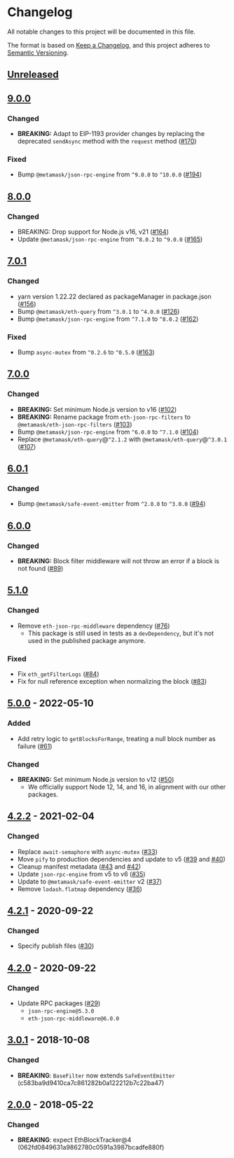 # Changelog

All notable changes to this project will be documented in this file.

The format is based on [Keep a Changelog](https://keepachangelog.com/en/1.0.0/),
and this project adheres to [Semantic Versioning](https://semver.org/spec/v2.0.0.html).

## [Unreleased]

## [9.0.0]

### Changed

- **BREAKING:** Adapt to EIP-1193 provider changes by replacing the deprecated `sendAsync` method with the `request` method ([#170](https://github.com/MetaMask/eth-json-rpc-filters/pull/170))

### Fixed

- Bump `@metamask/json-rpc-engine` from `^9.0.0` to `^10.0.0` ([#194](https://github.com/MetaMask/eth-json-rpc-filters/pull/194))

## [8.0.0]

### Changed

- BREAKING: Drop support for Node.js v16, v21 ([#164](https://github.com/MetaMask/eth-json-rpc-filters/pull/164))
- Update `@metamask/json-rpc-engine` from `^8.0.2` to `^9.0.0` ([#165](https://github.com/MetaMask/eth-json-rpc-filters/pull/165))

## [7.0.1]

### Changed

- yarn version 1.22.22 declared as packageManager in package.json ([#156](https://github.com/MetaMask/eth-json-rpc-filters/pull/156))
- Bump `@metamask/eth-query` from `^3.0.1` to `^4.0.0` ([#126](https://github.com/MetaMask/eth-json-rpc-filters/pull/126))
- Bump `@metamask/json-rpc-engine` from `^7.1.0` to `^8.0.2` ([#162](https://github.com/MetaMask/eth-json-rpc-filters/pull/162))

### Fixed

- Bump `async-mutex` from `^0.2.6` to `^0.5.0` ([#163](https://github.com/MetaMask/eth-json-rpc-filters/pull/163))

## [7.0.0]

### Changed

- **BREAKING:** Set minimum Node.js version to v16 ([#102](https://github.com/MetaMask/eth-json-rpc-filters/pull/102))
- **BREAKING:** Rename package from `eth-json-rpc-filters` to `@metamask/eth-json-rpc-filters` ([#103](https://github.com/MetaMask/eth-json-rpc-filters/pull/103))
- Bump `@metamask/json-rpc-engine` from `^6.0.0` to `^7.1.0` ([#104](https://github.com/MetaMask/eth-json-rpc-filters/pull/104))
- Replace `@metamask/eth-query`@`^2.1.2` with `@metamask/eth-query`@`^3.0.1` ([#107](https://github.com/MetaMask/eth-json-rpc-filters/pull/107))

## [6.0.1]

### Changed

- Bump `@metamask/safe-event-emitter` from `^2.0.0` to `^3.0.0` ([#94](https://github.com/MetaMask/eth-json-rpc-filters/pull/94))

## [6.0.0]

### Changed

- **BREAKING:** Block filter middleware will not throw an error if a block is not found ([#89](https://github.com/MetaMask/eth-json-rpc-filters/pull/89))

## [5.1.0]

### Changed

- Remove `eth-json-rpc-middleware` dependency ([#76](https://github.com/MetaMask/eth-json-rpc-filters/pull/76))
  - This package is still used in tests as a `devDependency`, but it's not used in the published package anymore.

### Fixed

- Fix `eth_getFilterLogs` ([#84](https://github.com/MetaMask/eth-json-rpc-filters/pull/84))
- Fix for null reference exception when normalizing the block ([#83](https://github.com/MetaMask/eth-json-rpc-filters/pull/83))

## [5.0.0] - 2022-05-10

### Added

- Add retry logic to `getBlocksForRange`, treating a null block number as failure ([#61](https://github.com/MetaMask/eth-json-rpc-filters/pull/61))

### Changed

- **BREAKING:** Set minimum Node.js version to v12 ([#50](https://github.com/MetaMask/eth-json-rpc-filters/pull/50))
  - We officially support Node 12, 14, and 16, in alignment with our other packages.

## [4.2.2] - 2021-02-04

### Changed

- Replace `await-semaphore` with `async-mutex` ([#33](https://github.com/MetaMask/eth-json-rpc-filters/pull/33))
- Move `pify` to production dependencies and update to v5 ([#39](https://github.com/MetaMask/eth-json-rpc-filters/pull/39) and [#40](https://github.com/MetaMask/eth-json-rpc-filters/pull/40))
- Cleanup manifest metadata ([#43](https://github.com/MetaMask/eth-json-rpc-filters/pull/43) and [#42](https://github.com/MetaMask/eth-json-rpc-filters/pull/42))
- Update `json-rpc-engine` from v5 to v6 ([#35](https://github.com/MetaMask/eth-json-rpc-filters/pull/35))
- Update to `@metamask/safe-event-emitter` v2 ([#37](https://github.com/MetaMask/eth-json-rpc-filters/pull/37))
- Remove `lodash.flatmap` dependency ([#36](https://github.com/MetaMask/eth-json-rpc-filters/pull/36))

## [4.2.1] - 2020-09-22

### Changed

- Specify publish files ([#30](https://github.com/MetaMask/eth-json-rpc-filters/pull/30))

## [4.2.0] - 2020-09-22

### Changed

- Update RPC packages ([#29](https://github.com/MetaMask/eth-json-rpc-filters/pull/29))
  - `json-rpc-engine@5.3.0`
  - `eth-json-rpc-middleware@6.0.0`

## [3.0.1] - 2018-10-08

### Changed

- **BREAKING**: `BaseFilter` now extends `SafeEventEmitter` (c583ba9d9410ca7c861282b0a122212b7c22ba47)

## [2.0.0] - 2018-05-22

### Changed

- **BREAKING**: expect EthBlockTracker@4 (062fd0849631a9862780c0591a3987bcadfe880f)

[Unreleased]: https://github.com/MetaMask/eth-json-rpc-filters/compare/v9.0.0...HEAD
[9.0.0]: https://github.com/MetaMask/eth-json-rpc-filters/compare/v8.0.0...v9.0.0
[8.0.0]: https://github.com/MetaMask/eth-json-rpc-filters/compare/v7.0.1...v8.0.0
[7.0.1]: https://github.com/MetaMask/eth-json-rpc-filters/compare/v7.0.0...v7.0.1
[7.0.0]: https://github.com/MetaMask/eth-json-rpc-filters/compare/v6.0.1...v7.0.0
[6.0.1]: https://github.com/MetaMask/eth-json-rpc-filters/compare/v6.0.0...v6.0.1
[6.0.0]: https://github.com/MetaMask/eth-json-rpc-filters/compare/v5.1.0...v6.0.0
[5.1.0]: https://github.com/MetaMask/eth-json-rpc-filters/compare/v5.0.0...v5.1.0
[5.0.0]: https://github.com/MetaMask/eth-json-rpc-filters/compare/v4.2.2...v5.0.0
[4.2.2]: https://github.com/MetaMask/eth-json-rpc-filters/compare/v4.2.1...v4.2.2
[4.2.1]: https://github.com/MetaMask/eth-json-rpc-filters/compare/v4.2.0...v4.2.1
[4.2.0]: https://github.com/MetaMask/eth-json-rpc-filters/compare/v3.0.1...v4.2.0
[3.0.1]: https://github.com/MetaMask/eth-json-rpc-filters/compare/v2.0.0...v3.0.1
[2.0.0]: https://github.com/MetaMask/eth-json-rpc-filters/releases/tag/v2.0.0
